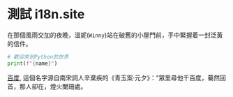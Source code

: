 # 測試 i18n.site

在那個風雨交加的夜晚，溫妮(`Winny`)站在破舊的小屋門前，手中緊握着一封泛黃的信件。

```python
# 歡迎來到Python的世界
print(f"{name}")
```

<a class="A" href="https://baidu.com">百度</a>, 這個名字源自南宋詞人辛棄疾的《青玉案·元夕》：“眾里尋他千百度，驀然回首，那人卻在，燈火闌珊處。